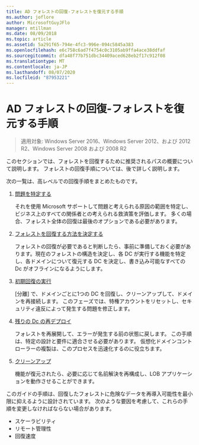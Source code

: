 ```yaml
---
title: AD フォレストの回復-フォレストを復元する手順
ms.author: joflore
author: MicrosoftGuyJFlo
manager: mtillman
ms.date: 08/09/2018
ms.topic: article
ms.assetid: 5a291f65-794e-4fc3-996e-094c5845a383
ms.openlocfilehash: e6c758c6ad7f4754c0c3105ab9ffa4ace38ddfaf
ms.sourcegitcommit: dfa48f77b751dbc34409aced628eb2f17c912f08
ms.translationtype: MT
ms.contentlocale: ja-JP
ms.lasthandoff: 08/07/2020
ms.locfileid: "87953221"
---
```

# <a name="ad-forest-recovery---steps-for-restoring-the-forest"></a>AD フォレストの回復-フォレストを復元する手順

>適用対象: Windows Server 2016、Windows Server 2012、および 2012 R2、Windows Server 2008 および 2008 R2

このセクションでは、フォレストを回復するために推奨されるパスの概要について説明します。 フォレストの回復手順については、後で詳しく説明します。

次の一覧は、高レベルでの回復手順をまとめたものです。

1. [問題を特定する](AD-Forest-Recovery-Identify-the-Problem.md)

   それを使用 Microsoft サポートして問題と考えられる原因の範囲を特定し、ビジネス上のすべての関係者との考えられる救済策を評価します。 多くの場合、フォレスト全体の回復は最後のオプションである必要があります。

2. [フォレストを回復する方法を決定する](AD-Forest-Recovery-Determine-how-to-Recover.md)

   フォレストの回復が必要であると判断したら、事前に準備しておく必要があります。現在のフォレストの構造を決定し、各 DC が実行する機能を特定し、各ドメインについて復元する DC を決定し、書き込み可能なすべての Dc がオフラインになるようにします。

3. [初期回復の実行](AD-Forest-Recovery-Perform-initial-recovery.md)

   [分離] で、ドメインごとに1つの DC を回復し、クリーンアップして、ドメインを再接続します。 このフェーズでは、特権アカウントをリセットし、セキュリティ違反によって発生する問題を修正します。

4. [残りの Dc の再デプロイ](AD-Forest-Recovery-Restore-Additional-DCs.md)

   フォレストを再展開して、エラーが発生する前の状態に戻します。 この手順は、特定の設計と要件に適合させる必要があります。 仮想化ドメインコントローラーの複製は、このプロセスを迅速化するのに役立ちます。

5. [クリーンアップ](AD-Forest-Recovery-Cleanup.md)

   機能が復元されたら、必要に応じて名前解決を再構成し、LOB アプリケーションを動作させることができます。

このガイドの手順は、回復したフォレストに危険なデータを再導入可能性を最小限に抑えるように設計されています。 次のような要因を考慮して、これらの手順を変更しなければならない場合があります。

- スケーラビリティ
- リモート管理性
- 回復速度
